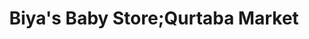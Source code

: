 ---
title: "Biya's Baby Store;Qurtaba Market"
url: /karachi/biyas-baby-store-qurtaba-market/
shop: Babysachen
---